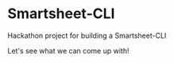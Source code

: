 # Smartsheet-CLI
Hackathon project for building a Smartsheet-CLI

Let's see what we can come up with!

